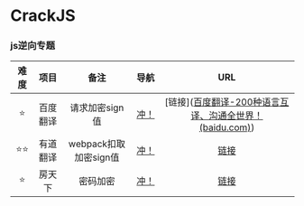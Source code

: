 # CrackJS

### js逆向专题

| 难度 |   项目   |         备注          |         导航          |                             URL                              |
| :--: | :------: | :-------------------: | :-------------------: | :----------------------------------------------------------: |
|  ⭐   | 百度翻译 |    请求加密sign值     | [冲！](./01_百度翻译) | [链接]([百度翻译-200种语言互译、沟通全世界！ (baidu.com)](https://fanyi.baidu.com/)) |
|  ⭐⭐  | 有道翻译 | webpack扣取加密sign值 | [冲！](./02_有道翻译) |          [链接](http://fanyi.youdao.com/index.html)          |
|  ⭐   |  房天下  |       密码加密        |  [冲！](./03_房天下)  |              [链接](https://passport.fang.com/)              |

